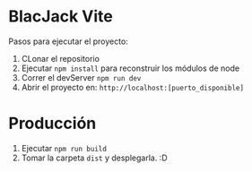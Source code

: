# BlacJack Vite

Pasos para ejecutar el proyecto:

1. CLonar el repositorio
2. Ejecutar ```npm install``` para reconstruir los módulos de node
3. Correr el devServer ```npm run dev```
4. Abrir el proyecto en: ```http://localhost:[puerto_disponible]```

# Producción
1. Ejecutar ```npm run build```
2. Tomar la carpeta ```dist``` y desplegarla. :D